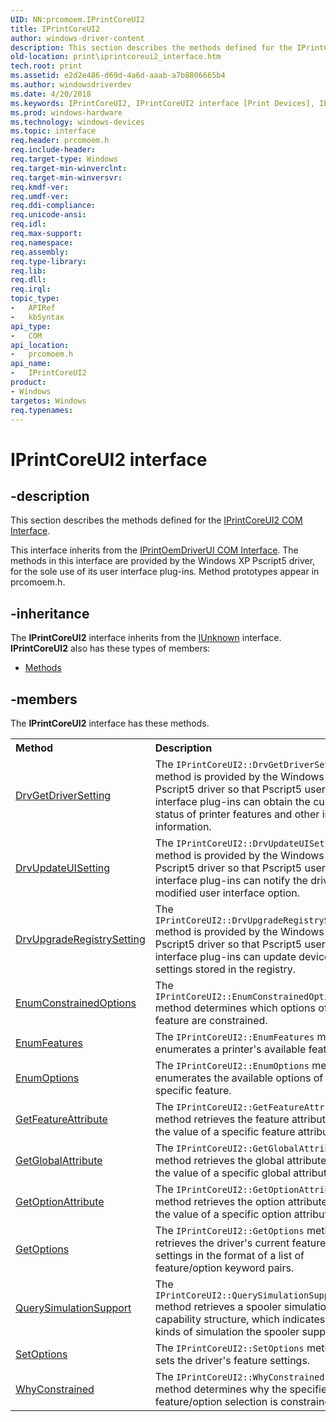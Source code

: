 ```yaml
---
UID: NN:prcomoem.IPrintCoreUI2
title: IPrintCoreUI2
author: windows-driver-content
description: This section describes the methods defined for the IPrintCoreUI2 COM Interface.
old-location: print\iprintcoreui2_interface.htm
tech.root: print
ms.assetid: e2d2e486-d69d-4a6d-aaab-a7b8806665b4
ms.author: windowsdriverdev
ms.date: 4/20/2018
ms.keywords: IPrintCoreUI2, IPrintCoreUI2 interface [Print Devices], IPrintCoreUI2 interface [Print Devices],described, prcomoem/IPrintCoreUI2, print.iprintcoreui2_interface, print_unidrv-pscript_ui_e96a2262-fab6-4128-b312-90fde72006e0.xml
ms.prod: windows-hardware
ms.technology: windows-devices
ms.topic: interface
req.header: prcomoem.h
req.include-header: 
req.target-type: Windows
req.target-min-winverclnt: 
req.target-min-winversvr: 
req.kmdf-ver: 
req.umdf-ver: 
req.ddi-compliance: 
req.unicode-ansi: 
req.idl: 
req.max-support: 
req.namespace: 
req.assembly: 
req.type-library: 
req.lib: 
req.dll: 
req.irql: 
topic_type:
-	APIRef
-	kbSyntax
api_type:
-	COM
api_location:
-	prcomoem.h
api_name:
-	IPrintCoreUI2
product:
- Windows
targetos: Windows
req.typenames: 
---
```


# IPrintCoreUI2 interface


## -description


This section describes the methods defined for the <a href="https://msdn.microsoft.com/3c9df0ac-d823-4c27-bd34-85765f48b972">IPrintCoreUI2 COM Interface</a>.

This interface inherits from the <a href="https://msdn.microsoft.com/ed11789f-750d-4f29-b5e0-ab299a1388db">IPrintOemDriverUI COM Interface</a>. The methods in this interface are provided by the Windows XP Pscript5 driver, for the sole use of its user interface plug-ins. Method prototypes appear in prcomoem.h.


## -inheritance

The <b xmlns:loc="http://microsoft.com/wdcml/l10n">IPrintCoreUI2</b> interface inherits from the <a href="https://msdn.microsoft.com/33f1d79a-33fc-4ce5-a372-e08bda378332">IUnknown</a> interface. <b>IPrintCoreUI2</b> also has these types of members:
<ul>
<li><a href="https://docs.microsoft.com/">Methods</a></li>
</ul>

## -members

The <b>IPrintCoreUI2</b> interface has these methods.
<table class="members" id="memberListMethods">
<tr>
<th align="left" width="37%">Method</th>
<th align="left" width="63%">Description</th>
</tr>
<tr data="declared;">
<td align="left" width="37%">
<a href="https://msdn.microsoft.com/library/windows/hardware/ff548556">DrvGetDriverSetting</a>
</td>
<td align="left" width="63%">
The <code>IPrintCoreUI2::DrvGetDriverSetting</code> method is provided by the Windows XP Pscript5 driver so that Pscript5 user interface plug-ins can obtain the current status of printer features and other internal information.

</td>
</tr>
<tr data="declared;">
<td align="left" width="37%">
<a href="https://msdn.microsoft.com/library/windows/hardware/ff548641">DrvUpdateUISetting</a>
</td>
<td align="left" width="63%">
The <code>IPrintCoreUI2::DrvUpdateUISetting</code> method is provided by the Windows XP Pscript5 driver so that Pscript5 user interface plug-ins can notify the driver of a modified user interface option.

</td>
</tr>
<tr data="declared;">
<td align="left" width="37%">
<a href="https://msdn.microsoft.com/library/windows/hardware/ff548652">DrvUpgradeRegistrySetting</a>
</td>
<td align="left" width="63%">
The <code>IPrintCoreUI2::DrvUpgradeRegistrySetting</code> method is provided by the Windows XP Pscript5 driver so that Pscript5 user interface plug-ins can update device settings stored in the registry.

</td>
</tr>
<tr data="declared;">
<td align="left" width="37%">
<a href="https://msdn.microsoft.com/815a20f4-9bd7-4f8d-8444-545097d1c4b3">EnumConstrainedOptions</a>
</td>
<td align="left" width="63%">
The <code>IPrintCoreUI2::EnumConstrainedOptions</code> method determines which options of a feature are constrained.

</td>
</tr>
<tr data="declared;">
<td align="left" width="37%">
<a href="https://msdn.microsoft.com/e5c16b6d-555d-4360-b781-4d22be81ab56">EnumFeatures</a>
</td>
<td align="left" width="63%">
The <code>IPrintCoreUI2::EnumFeatures</code> method enumerates a printer's available features.

</td>
</tr>
<tr data="declared;">
<td align="left" width="37%">
<a href="https://msdn.microsoft.com/9ae20927-6ef4-4566-939c-967ce1d99874">EnumOptions</a>
</td>
<td align="left" width="63%">
The <code>IPrintCoreUI2::EnumOptions</code> method enumerates the available options of a specific feature.

</td>
</tr>
<tr data="declared;">
<td align="left" width="37%">
<a href="https://msdn.microsoft.com/6f3d16a9-bac7-44da-9d16-0f737d12d952">GetFeatureAttribute</a>
</td>
<td align="left" width="63%">
The <code>IPrintCoreUI2::GetFeatureAttribute</code> method retrieves the feature attribute list or the value of a specific feature attribute.

</td>
</tr>
<tr data="declared;">
<td align="left" width="37%">
<a href="https://msdn.microsoft.com/fa5555df-4ada-40f3-9878-e6ba3dac2345">GetGlobalAttribute</a>
</td>
<td align="left" width="63%">
The <code>IPrintCoreUI2::GetGlobalAttribute</code> method retrieves the global attribute list or the value of a specific global attribute.

</td>
</tr>
<tr data="declared;">
<td align="left" width="37%">
<a href="https://msdn.microsoft.com/cf5420fb-3414-47a7-a53d-3d109589b64d">GetOptionAttribute</a>
</td>
<td align="left" width="63%">
The <code>IPrintCoreUI2::GetOptionAttribute</code> method retrieves the option attribute list or the value of a specific option attribute.

</td>
</tr>
<tr data="declared;">
<td align="left" width="37%">
<a href="https://msdn.microsoft.com/library/windows/hardware/hh451244">GetOptions</a>
</td>
<td align="left" width="63%">
The <code>IPrintCoreUI2::GetOptions</code> method retrieves the driver's current feature settings in the format of a list of feature/option keyword pairs.

</td>
</tr>
<tr data="declared;">
<td align="left" width="37%">
<a href="https://msdn.microsoft.com/0136df19-9491-47ea-9a8f-c9a932646686">QuerySimulationSupport</a>
</td>
<td align="left" width="63%">
The <code>IPrintCoreUI2::QuerySimulationSupport</code> method retrieves a spooler simulation capability structure, which indicates the kinds of simulation the spooler supports.

</td>
</tr>
<tr data="declared;">
<td align="left" width="37%">
<a href="https://msdn.microsoft.com/b608e331-6b13-4b27-8bb1-00a7c2fef281">SetOptions</a>
</td>
<td align="left" width="63%">
The <code>IPrintCoreUI2::SetOptions</code> method sets the driver's feature settings.

</td>
</tr>
<tr data="declared;">
<td align="left" width="37%">
<a href="https://msdn.microsoft.com/3161620e-6155-4587-b978-599d526d792c">WhyConstrained</a>
</td>
<td align="left" width="63%">
The <code>IPrintCoreUI2::WhyConstrained</code> method determines why the specified feature/option selection is constrained.

</td>
</tr>
</table> 

